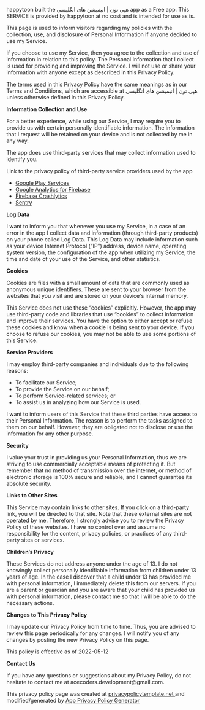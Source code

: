 <div id="content"> <p>                   happytoon built the هپی تون | انیمیشن های انگلیسی app as                   a Free app. This SERVICE is provided by                   happytoon at no cost and is intended for use as                   is.                 </p> <p>                   This page is used to inform visitors regarding my                   policies with the collection, use, and disclosure of Personal                   Information if anyone decided to use my Service.                 </p> <p>                   If you choose to use my Service, then you agree to                   the collection and use of information in relation to this                   policy. The Personal Information that I collect is                   used for providing and improving the Service. I will not use or share your information with                   anyone except as described in this Privacy Policy.                 </p> <p>                   The terms used in this Privacy Policy have the same meanings                   as in our Terms and Conditions, which are accessible at                   هپی تون | انیمیشن های انگلیسی unless otherwise defined in this Privacy Policy.                 </p> <p><strong>Information Collection and Use</strong></p> <p>                   For a better experience, while using our Service, I                   may require you to provide us with certain personally                   identifiable information. The information that                   I request will be retained on your device and is not collected by me in any way.                 </p> <div><p>                     The app does use third-party services that may collect                     information used to identify you.                   </p> <p>                     Link to the privacy policy of third-party service providers used                     by the app                   </p> <ul><li><a href="https://www.google.com/policies/privacy/" rel="noopener noreferrer" target="_blank">Google Play Services</a></li><!-- --><li><a href="https://firebase.google.com/policies/analytics" rel="noopener noreferrer" target="_blank">Google Analytics for Firebase</a></li><li><a href="https://firebase.google.com/support/privacy/" rel="noopener noreferrer" target="_blank">Firebase Crashlytics</a></li><!-- --><!-- --><!-- --><!-- --><!-- --><!-- --><!-- --><!-- --><!-- --><!-- --><!-- --><!-- --><li><a href="https://sentry.io/privacy/" rel="noopener noreferrer" target="_blank">Sentry</a></li><!-- --><!-- --><!-- --><!-- --><!-- --><!-- --><!-- --><!-- --><!-- --><!-- --><!-- --></ul></div> <p><strong>Log Data</strong></p> <p>                   I want to inform you that whenever you                   use my Service, in a case of an error in the app                   I collect data and information (through third-party                   products) on your phone called Log Data. This Log Data may                   include information such as your device Internet Protocol                   (“IP”) address, device name, operating system version, the                   configuration of the app when utilizing my Service,                   the time and date of your use of the Service, and other                   statistics.                 </p> <p><strong>Cookies</strong></p> <p>                   Cookies are files with a small amount of data that are                   commonly used as anonymous unique identifiers. These are sent                   to your browser from the websites that you visit and are                   stored on your device's internal memory.                 </p> <p>                   This Service does not use these “cookies” explicitly. However,                   the app may use third-party code and libraries that use                   “cookies” to collect information and improve their services.                   You have the option to either accept or refuse these cookies                   and know when a cookie is being sent to your device. If you                   choose to refuse our cookies, you may not be able to use some                   portions of this Service.                 </p> <p><strong>Service Providers</strong></p> <p>                   I may employ third-party companies and                   individuals due to the following reasons:                 </p> <ul><li>To facilitate our Service;</li> <li>To provide the Service on our behalf;</li> <li>To perform Service-related services; or</li> <li>To assist us in analyzing how our Service is used.</li></ul> <p>                   I want to inform users of this Service                   that these third parties have access to their Personal                   Information. The reason is to perform the tasks assigned to                   them on our behalf. However, they are obligated not to                   disclose or use the information for any other purpose.                 </p> <p><strong>Security</strong></p> <p>                   I value your trust in providing us your                   Personal Information, thus we are striving to use commercially                   acceptable means of protecting it. But remember that no method                   of transmission over the internet, or method of electronic                   storage is 100% secure and reliable, and I cannot                   guarantee its absolute security.                 </p> <p><strong>Links to Other Sites</strong></p> <p>                   This Service may contain links to other sites. If you click on                   a third-party link, you will be directed to that site. Note                   that these external sites are not operated by me.                   Therefore, I strongly advise you to review the                   Privacy Policy of these websites. I have                   no control over and assume no responsibility for the content,                   privacy policies, or practices of any third-party sites or                   services.                 </p> <p><strong>Children’s Privacy</strong></p> <div><p>                     These Services do not address anyone under the age of 13.                     I do not knowingly collect personally                     identifiable information from children under 13 years of age. In the case                     I discover that a child under 13 has provided                     me with personal information, I immediately                     delete this from our servers. If you are a parent or guardian                     and you are aware that your child has provided us with                     personal information, please contact me so that                     I will be able to do the necessary actions.                   </p></div> <!-- --> <p><strong>Changes to This Privacy Policy</strong></p> <p>                   I may update our Privacy Policy from                   time to time. Thus, you are advised to review this page                   periodically for any changes. I will                   notify you of any changes by posting the new Privacy Policy on                   this page.                 </p> <p>This policy is effective as of 2022-05-12</p> <p><strong>Contact Us</strong></p> <p>                   If you have any questions or suggestions about my                   Privacy Policy, do not hesitate to contact me at acecoders.development@gmail.com.                 </p> <p>This privacy policy page was created at <a href="https://privacypolicytemplate.net" rel="noopener noreferrer" target="_blank">privacypolicytemplate.net </a>and modified/generated by <a href="https://app-privacy-policy-generator.nisrulz.com/" rel="noopener noreferrer" target="_blank">App Privacy Policy Generator</a></p></div>
